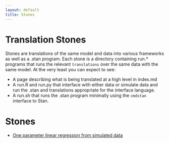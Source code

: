 ```yaml
---
layout: default
title: Stones
---
```


# Translation Stones
Stones are translations of the same model and data into various frameworks as well as a .stan program. Each stone is a directory containing run.* programs that runs the relevant `translations` over the same data with the same model. At the very least you can expect to see:
* A page describing what is being translated at a high level in index.md
* A run.R and run.py that interface with either data or simulate data and run the .stan and translations appropriate for the interface language.
* A run.sh that runs the .stan program minimally using the `cmdstan` interface to Stan.

# Stones
* [One parameter linear regression from simulated data](one_param_linear_regression)
